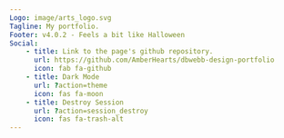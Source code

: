 ```yaml
---
Logo: image/arts_logo.svg
Tagline: My portfolio.
Footer: v4.0.2 - Feels a bit like Halloween
Social:
    - title: Link to the page's github repository.
      url: https://github.com/AmberHearts/dbwebb-design-portfolio
      icon: fab fa-github
    - title: Dark Mode
      url: ?action=theme
      icon: fas fa-moon
    - title: Destroy Session
      url: ?action=session_destroy
      icon: fas fa-trash-alt
---
```

